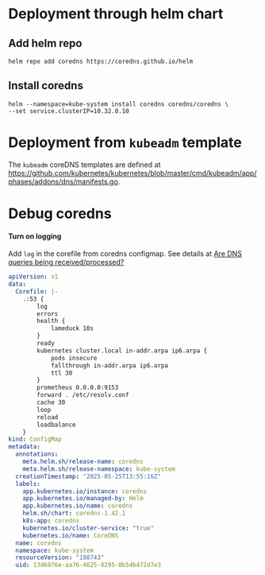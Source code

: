 
# Deployment through helm chart


## Add helm repo

```shell
helm repo add coredns https://coredns.github.io/helm
```


## Install coredns


```shell
helm --namespace=kube-system install coredns coredns/coredns \
--set service.clusterIP=10.32.0.10
```


# Deployment from `kubeadm` template

The `kubeadm` coreDNS templates are defined at https://github.com/kubernetes/kubernetes/blob/master/cmd/kubeadm/app/phases/addons/dns/manifests.go.



# Debug coredns

#### Turn on logging

Add `log` in the corefile from coredns configmap. See details at [Are DNS queries being received/processed?](https://kubernetes.io/docs/tasks/administer-cluster/dns-debugging-resolution/#are-dns-queries-being-received-processed)

```yaml
apiVersion: v1
data:
  Corefile: |-
    .:53 {
        log
        errors
        health {
            lameduck 10s
        }
        ready
        kubernetes cluster.local in-addr.arpa ip6.arpa {
            pods insecure
            fallthrough in-addr.arpa ip6.arpa
            ttl 30
        }
        prometheus 0.0.0.0:9153
        forward . /etc/resolv.conf
        cache 30
        loop
        reload
        loadbalance
    }
kind: ConfigMap
metadata:
  annotations:
    meta.helm.sh/release-name: coredns
    meta.helm.sh/release-namespace: kube-system
  creationTimestamp: "2025-05-25T13:55:16Z"
  labels:
    app.kubernetes.io/instance: coredns
    app.kubernetes.io/managed-by: Helm
    app.kubernetes.io/name: coredns
    helm.sh/chart: coredns-1.42.1
    k8s-app: coredns
    kubernetes.io/cluster-service: "true"
    kubernetes.io/name: CoreDNS
  name: coredns
  namespace: kube-system
  resourceVersion: "188743"
  uid: 13d6976e-aa76-4625-8295-0b54b472d7e3

```
